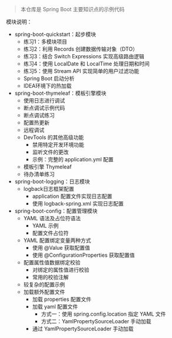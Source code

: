 > 本仓库是 Spring Boot 主要知识点的示例代码

模块说明：
- spring-boot-quickstart：起步模块
  - 练习1：多模块项目
  - 练习2：利用 Records 创建数据传输对象（DTO）
  - 练习3：结合 Switch Expressions 实现高级路由逻辑
  - 练习4：使用 LocalDate 和 LocalTime 处理日期和时间
  - 练习5：使用 Stream API 实现简单的用户过滤功能
  - Spring Boot 启动分析
  - IDEA环境下的热加载
- spring-boot-thymeleaf：模板引擎模块
  - 使用日志进行调试
  - 断点调试示例代码
  - 断点调试练习
  - 配置热更新
  - 远程调试
  - DevTools 的其他高级功能
    - 禁用特定开发环境功能
    - 监听文件的更改
    - 示例：完整的 application.yml 配置
  - 模板引擎 Thymeleaf
  - 待办清单练习
- spring-boot-logging：日志模块
  - logback日志框架配置
    - application 配置文件实现日志配置
    - 使用 logback-spring.xml 实现日志配置
- spring-boot-config：配置管理模块
  - YAML 语法及占位符语法
    - YAML 示例
    - 配置文件占位符
  - YAML 配置绑定变量两种方式
    - 使用 @Value 获取配置值
    - 使用 @ConfigurationProperties 获取配置值
  - 配置属性值数据绑定校验
    - 对绑定的属性值进行校验
    - 常用的校验注解
  - 较复杂的配置示例 
  - 加载额外配置文件
    - 加载 properties 配置文件
    - 加载 yaml 配置文件
      - 方式一：使用 spring.config.location 指定 YAML 文件
      - 方式二：YamlPropertySourceLoader 手动加载
    - 通过 YamlPropertySourceLoader 手动加载